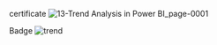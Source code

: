 certificate
![13-Trend Analysis in Power BI_page-0001](https://github.com/shrutipitale/Data-Analyst-in-Power-BI/assets/80112581/bb090dfb-dfa6-4567-bd6e-d408417a8fb7)

Badge
![trend](https://github.com/shrutipitale/Data-Analyst-in-Power-BI/assets/80112581/537db42d-6989-4b64-aae7-65acbe50f146)
